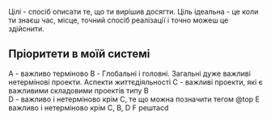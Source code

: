 Цілі - спосіб описати те, що ти вирішив досягти.
Ціль ідеальна - це коли ти знаєш час, місце, точний спосіб реалізації і точно можеш це здійснити.

## Пріоритети в моїй системі
А - важливо терміново
B - Глобальні і головні. Загальні дуже важливі нетермінові проекти. Аспекти життєдіяльності
С - важливі проекти, які є важливими складовими проектів типу В  
D - важливо і нетерміново крім С, те що можна позначити тегом @top
E  важливо і нетерміново крім C, B, D
F рештаcd 